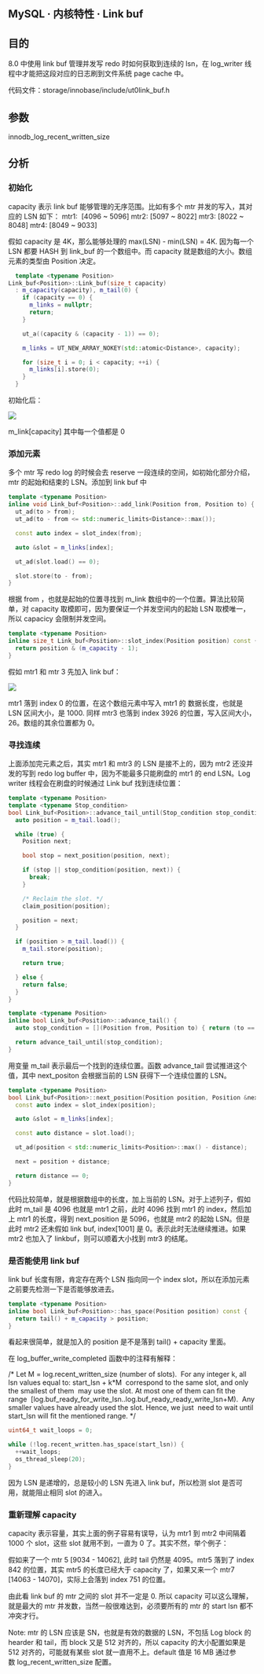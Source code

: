 ## MySQL · 内核特性 · Link buf


    
## 目的

8.0 中使用 link buf 管理并发写 redo 时如何获取到连续的 lsn，在 log_writer 线程中才能把这段对应的日志刷到文件系统 page cache 中。  


代码文件：storage/innobase/include/ut0link_buf.h  

## 参数

innodb_log_recent_written_size  

## 分析

### 初始化

capacity 表示 link buf 能够管理的无序范围。比如有多个 mtr 并发的写入，其对应的 LSN 如下：
mtr1:  [4096 ~ 5096]
mtr2: [5097 ~ 8022]
mtr3: [8022 ~ 8048]
mtr4: [8049 ~ 9033]  


假如 capacity 是 4K，那么能够处理的 max(LSN) - min(LSN) = 4K. 因为每一个 LSN 都要 HASH 到 link_buf 的一个数组中。而 capacity 就是数组的大小。数组元素的类型由 Position 决定。  

```cpp
  template <typename Position>
Link_buf<Position>::Link_buf(size_t capacity)
  : m_capacity(capacity), m_tail(0) {
    if (capacity == 0) {
      m_links = nullptr;
      return;
    }

    ut_a((capacity & (capacity - 1)) == 0);

    m_links = UT_NEW_ARRAY_NOKEY(std::atomic<Distance>, capacity);

    for (size_t i = 0; i < capacity; ++i) {
      m_links[i].store(0);
    }
  }

```


初始化后：

![][0]  


m_link[capacity] 其中每一个值都是 0  

### 添加元素

多个 mtr 写 redo log 的时候会去 reserve 一段连续的空间，如初始化部分介绍，mtr 的起始和结束的 LSN。添加到 link buf 中  

```cpp
template <typename Position>
inline void Link_buf<Position>::add_link(Position from, Position to) {
  ut_ad(to > from);
  ut_ad(to - from <= std::numeric_limits<Distance>::max());

  const auto index = slot_index(from);

  auto &slot = m_links[index];

  ut_ad(slot.load() == 0);

  slot.store(to - from);
}

```


根据 from ，也就是起始的位置寻找到 m_link 数组中的一个位置。算法比较简单，对 capacity 取模即可，因为要保证一个并发空间内的起始 LSN 取模唯一，所以 capacicy 会限制并发空间。  

```cpp
template <typename Position>
inline size_t Link_buf<Position>::slot_index(Position position) const {
  return position & (m_capacity - 1);
}

```


假如 mtr1 和 mtr 3 先加入 link buf：  


![][1]  


mtr1 落到 index 0 的位置，在这个数组元素中写入 mtr1 的 数据长度，也就是 LSN 区间大小，是 1000. 同样 mtr3 也落到 index 3926 的位置，写入区间大小，26。数组的其余位置都为 0。  

### 寻找连续

上面添加完元素之后，其实 mtr1 和 mtr3 的 LSN 是接不上的，因为 mtr2 还没并发的写到 redo log buffer 中，因为不能最多只能刷盘的 mtr1 的 end LSN。Log writer 线程会在刷盘的时候通过 Link buf 找到连续位置：  

```cpp
template <typename Position>
template <typename Stop_condition>
bool Link_buf<Position>::advance_tail_until(Stop_condition stop_condition) {
  auto position = m_tail.load();

  while (true) {
    Position next;

    bool stop = next_position(position, next);

    if (stop || stop_condition(position, next)) {
      break;
    }

    /* Reclaim the slot. */
    claim_position(position);

    position = next;
  }

  if (position > m_tail.load()) {
    m_tail.store(position);

    return true;

  } else {
    return false;
  }
}

template <typename Position>
inline bool Link_buf<Position>::advance_tail() {
  auto stop_condition = [](Position from, Position to) { return (to == from); };

  return advance_tail_until(stop_condition);
}

```


用变量 m_tail 表示最后一个找到的连续位置。函数 advance_tail 尝试推进这个值，其中 next_positon 会根据当前的 LSN 获得下一个连续位置的 LSN。  

```cpp
template <typename Position>
bool Link_buf<Position>::next_position(Position position, Position &next) {
  const auto index = slot_index(position);

  auto &slot = m_links[index];

  const auto distance = slot.load();

  ut_ad(position < std::numeric_limits<Position>::max() - distance);

  next = position + distance;

  return distance == 0;
}

```


代码比较简单，就是根据数组中的长度，加上当前的 LSN。对于上述列子，假如此时 m_tail 是 4096 也就是 mtr1 之前，此时 4096 找到 mtr1 的 index，然后加上 mtr1 的长度，得到 next_position 是 5096，也就是 mtr2 的起始 LSN。但是此时 mtr2 还未假如 link buf, index[1001] 是 0。表示此时无法继续推进。如果 mtr2 也加入了 linkbuf，则可以顺着大小找到 mtr3 的结尾。  

### 是否能使用 link buf

link buf 长度有限，肯定存在两个 LSN 指向同一个 index slot，所以在添加元素之前要先检测一下是否能够放进去。  

```cpp
template <typename Position>
inline bool Link_buf<Position>::has_space(Position position) const {
  return tail() + m_capacity > position;
}

```


看起来很简单，就是加入的 position 是不是落到 tail() + capacity 里面。  


在 log_buffer_write_completed 函数中的注释有解释：  

/* Let M = log.recent_written_size (number of slots).
 For any integer k, all lsn values equal to: start_lsn + k*M
 correspond to the same slot, and only the smallest of them
 may use the slot. At most one of them can fit the range
 [log.buf_ready_for_write_lsn..log.buf_ready_ready_write_lsn+M).
 Any smaller values have already used the slot. Hence, we just
 need to wait until start_lsn will fit the mentioned range. */  

```cpp
uint64_t wait_loops = 0;

while (!log.recent_written.has_space(start_lsn)) {
  ++wait_loops;
  os_thread_sleep(20);
}

```


因为 LSN 是递增的，总是较小的 LSN 先进入 link buf，所以检测 slot 是否可用，就能阻止相同 slot 的进入。  

### 重新理解 capacity

capacity 表示容量，其实上面的例子容易有误导，认为 mtr1 到 mtr2 中间隔着 1000 个 slot，这些 slot 就用不到，一直为 0 了。其实不然，举个例子：  


假如来了一个 mtr 5 [9034 - 14062], 此时 tail 仍然是 4095。mtr5 落到了 index 842 的位置，其实 mtr5 的长度已经大于 capacity 了，如果又来一个 mtr7 [14063 - 14070]，实际上会落到 index 751 的位置。  


由此看 link buf 的 mtr 之间的 slot 并不一定是 0. 所以 capacity 可以这么理解，就是最大的 mtr 并发数，当然一般很难达到，必须要所有的 mtr 的 start lsn 都不冲突才行。  


Note: mtr 的 LSN 应该是 SN，也就是有效的数据的 LSN，不包括 Log block 的 hearder 和 tail，而 block 又是 512 对齐的，所以 capacity 的大小配置如果是 512 对齐的，可能就有某些 slot 就一直用不上。default 值是 16 MB 通过参数 log_recent_written_size 配置。  


[0]: http://mysql.taobao.org/monthly/pic/202006/1583469136570-68610490-7034-4e0e-b0f6-f0a47c2907d3.png
[1]: http://mysql.taobao.org/monthly/pic/202006/1583469817539-5c5db08a-3b31-4439-8673-1e58340158d5.png